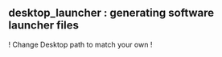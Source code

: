## desktop_launcher : generating software launcher files

! Change Desktop path to match your own !
